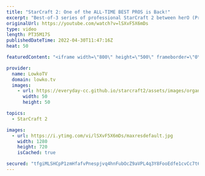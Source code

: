```yaml
---
title: "StarCraft 2: One of the ALL-TIME BEST PROS is Back!"
excerpt: "Best-of-3 series of professional StarCraft 2 between herO (Protoss) and soO (Zerg). soO just finished his military service in South Korea and has decided to return to professional gaming.  Support my work on Patreon: https://www.patreon.com/lowkotv Become a YouTube member: https://lowko.tv/join  More"
originalUrl: https://youtube.com/watch?v=lSXvF5X6mDs
type: video
length: PT35M17S
publishedDateTime: 2022-04-30T11:47:16Z
heat: 50

featuredContent: "<iframe width=\"800\" height=\"500\" frameborder=\"0\" src=\"https://www.youtube.com/embed/lSXvF5X6mDs\" allow=\"accelerometer; autoplay; encrypted-media; gyroscope; picture-in-picture\" allowfullscreen></iframe>"

provider:
  name: LowkoTV
  domain: lowko.tv
  images:
    - url: https://everyday-cc.github.io/starcraft2/assets/images/organizations/lowko.tv-50x50.jpg
      width: 50
      height: 50

topics:
  - StarCraft 2

images:
  - url: https://i.ytimg.com/vi/lSXvF5X6mDs/maxresdefault.jpg
    width: 1280
    height: 720
    isCached: true

secured: "tfgiMLSHCpP1zmHfafvPnespjvq4hnFubOcZ9aVPL4q3Y8FooEdfe1cvCc7t6vyXLHMULfsfja23INtpHGQTOLUJFh/oT9P+5QWQJotj8mNzLdHBiB0kLQpj4+/05otAbGOeg3bELTb49Yw36Fa4+cB5r+6sNmjUz6sWuDHhqWfHL8aJbIlA3miXkzSzPGd5OPUtu1D5N4hJnDmyKYswQ66LyHnEl6ibT9ULGmQQJpcZvKJ5gsY7Tsy4rUTgpm7P7JZATmEjOOKxoPRzcxBVQQKb4Cktrsw9gTjM4YulMUsbPpFTKDtj0RaJTj24odgpXEXMJFhbClN/i0G9DXtmdNo75QVJHiHhdTuhG0eA8qeLtTuF+in5kR+9uMVl7BGN4Jvm938MqmG+MxSlvkYPg2vgNz8qIOALsb5lzJ5PaxaSn3/gFt94NNJ/e243hDFm;YwJd0SB02U0Nmmo637wIfg=="
---
```


